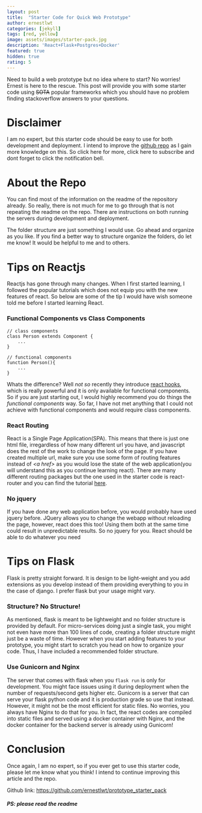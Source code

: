 ```yaml
---
layout: post
title:  "Starter Code for Quick Web Prototype"
author: ernestlwt
categories: [jekyll]
tags: [red, yellow]
image: assets/images/starter-pack.jpg
description: 'React+Flask+Postgres+Docker'
featured: true
hidden: true
rating: 5
---
```

Need to build a web prototype but no idea where to start? No worries! Ernest is here to the rescue. This post will provide you with some starter code using ~~SOTA~~ popular frameworks which you should have no problem finding stackoverflow answers to your questions.

# Disclaimer
I am no expert, but this starter code should be easy to use for both development and deployment. I intend to improve the [github repo](https://github.com/ernestlwt/prototype_starter_pack) as I gain more knowledge on this. So click here for more, click here to subscribe and dont forget to click the notification bell.

# About the Repo
You can find most of the information on the readme of the repository already. So really, there is not much for me to go through that is not repeating the readme on the repo. There are instructions on both running the servers during development and deployment.

The folder structure are just something I would use. Go ahead and organize as you like. If you find a better way to structure organize the folders, do let me know! It would be helpful to me and to others.

# Tips on Reactjs
Reactjs has gone through many changes. When I first started learning, I followed the popular tutorials which does not equip you with the new features of react. So below are some of the tip I would have wish someone told me before I started learning React.

### Functional Components vs Class Components

```
// class components
class Person extends Component {
    ...
}
```
```
// functional components
function Person(){
    ...
}
```
Whats the difference? Well *not so* recently they introduce [react hooks](https://reactjs.org/docs/hooks-intro.html), which is really powerful and it is only available for functional components. So if you are just starting out, I would highly recommend you do things the *functional components* way. So far, I have not met anything that I could not achieve with functional components and would require class components.

### React Routing
React is a Single Page Application(SPA). This means that there is just one html file, irregardless of how many different url you have, and javascript does the rest of the work to change the look of the page. If you have created multiple url, make sure you use some form of routing features instead of *\<a href\>* as you would lose the state of the web application(you will understand this as you continue learning react). There are many different routing packages but the one used in the starter code is react-router and you can find the tutorial [here](https://reactrouter.com/web/guides/quick-start).

### No jquery
If you have done any web application before, you would probably have used jquery before. JQuery allows you to change the webapp without reloading the page, however, react does this too! Using them both at the same time could result in unpredictable results. So no jquery for you. React should be able to do whatever you need

# Tips on Flask
Flask is pretty straight forward. It is design to be light-weight and you add extensions as you develop instead of them providing everything to you in the case of django. I prefer flask but your usage might vary.

### Structure? No Structure!
As mentioned, flask is meant to be lightweight and no folder structure is provided by default. For micro-services doing just a single task, you might not even have more than 100 lines of code, creating a folder structure might just be a waste of time. However when you start adding features to your prototype, you might start to scratch you head on how to organize your code. Thus, I have included a recommended folder structure.

### Use Gunicorn and Nginx
The server that comes with flask when you `flask run` is only for development. You might face issues using it during deployment when the number of requests/second gets higher etc. Gunicorn is a server that can serve your flask python code and it is production grade so use that instead. However, it might not be the most efficient for static files. No worries, you always have Nginx to do that for you. In fact, the react codes are compiled into static files and served using a docker container with Nginx, and the docker container for the backend server is already using Gunicorn!

# Conclusion
Once again, I am no expert, so if you ever get to use this starter code, please let me know what you think! I intend to continue improving this article and the repo.

Github link: https://github.com/ernestlwt/prototype_starter_pack

##### PS: please read the readme



